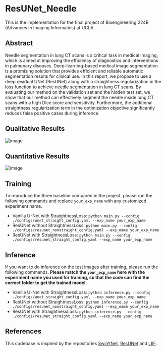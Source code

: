 # ResUNet_Needle

This is the implementation for the final project of Bioengineering 224B (Advances in Imaging Informatics) at UCLA.

## Abstract
Needle segmentation in lung CT scans is a critical task in medical imaging, which is aimed at improving the efficiency of diagnostics and interventions in pulmonary diseases. Deep-learning-based medical image segmentation is a promising solution that provides efficient and reliable automatic segmentation results for clinical use. In this report, we propose to use a deep residual UNet (ResUNet) along with a straightness regularization in the loss function to achieve needle segmentation in lung CT scans. By evaluating our method on the validation set and the hidden test set, we show that our method can effectively segment the needle inside lung CT scans with a high Dice score and sensitivity. Furthermore, the additional straightness regularization term in the optimization objective significantly reduces false positive cases during inference.

## Qualitative Results
![image](https://github.com/Calvin-Pang/ResUNet_Needle/assets/72646258/f04b2b42-4d5b-4c86-929a-865a380ee3dd)


## Quantitative Results
![image](https://github.com/Calvin-Pang/ResUNet_Needle/assets/72646258/51fb203e-74b5-485d-b6b7-b5fb14a2feeb)

## Training
To reproduce the three baseline compared in the project, please run the following commands and replace `your_exp_name` with any customized experiment name.

- Vanilla U-Net with StraightnessLoss: `python main.py --config ./configs/unet_straight_config.yaml --exp_name your_exp_name`
- ResUNet without StraightnessLoss: `python main.py --config ./configs/resunet_nonstraight_config.yaml --exp_name your_exp_name`
- ResUNet with StraightnessLoss: `python main.py --config ./configs/resunet_straight_config.yaml --exp_name your_exp_name`

## Inference 
If you want to do inference on the test images after training, please run the following commands. **Please match the `your_exp_name` here with the experiment name you used for training, so that the code can find the correct folder to get the trained model.**

- Vanilla U-Net with StraightnessLoss: `python inference.py --config ./configs/unet_straight_config.yaml --exp_name your_exp_name`
- ResUNet without StraightnessLoss: `python inference.py --config ./configs/resunet_nonstraight_config.yaml --exp_name your_exp_name`
- ResUNet with StraightnessLoss: `python inference.py --config ./configs/resunet_straight_config.yaml --exp_name your_exp_name`

## References
This codebase is inspired by the repositories [SwinYNet](https://github.com/Zch0414/Liver-Tumor-Segmentation-and-Recognition/tree/swin-ynet), [ResUNet](https://github.com/rishikksh20/ResUnet.git) and [LIIF](https://github.com/yinboc/liif).
